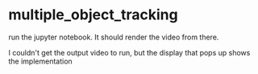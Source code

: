 # multiple_object_tracking

run the jupyter notebook. It should render the video from there.

I couldn't get the output video to run, but the display that pops up shows the implementation
